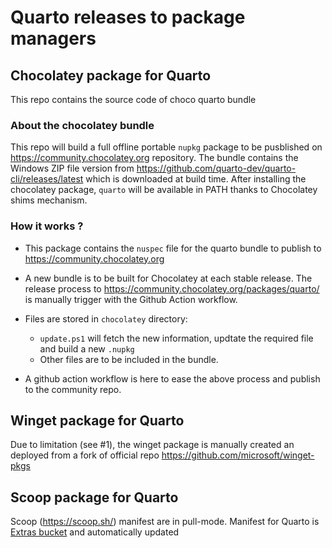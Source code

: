 ﻿# Quarto releases to package managers

## Chocolatey package for Quarto

This repo contains the source code of choco quarto bundle

### About the chocolatey bundle

This repo will build a full offline portable `nupkg` package to be pusblished on <https://community.chocolatey.org> repository. 
The bundle contains the Windows ZIP file version from https://github.com/quarto-dev/quarto-cli/releases/latest which is downloaded at build time.
After installing the chocolatey package, `quarto` will be available in PATH thanks to Chocolatey shims mechanism.

### How it works ?

- This package contains the `nuspec` file for the quarto bundle to publish to <https://community.chocolatey.org>

- A new bundle is to be built for Chocolatey at each stable release. The release process to <https://community.chocolatey.org/packages/quarto/> is manually trigger with the Github Action workflow.

- Files are stored in `chocolatey` directory: 
  - `update.ps1` will fetch the new information, updtate the required file and build a new `.nupkg`
  - Other files are to be included in the bundle. 

- A github action workflow is here to ease the above process and publish to the community repo.

## Winget package for Quarto

Due to limitation (see #1), the winget package is manually created an deployed from a fork of official repo <https://github.com/microsoft/winget-pkgs>

## Scoop package for Quarto

Scoop (<https://scoop.sh/>) manifest are in pull-mode. Manifest for Quarto is [Extras bucket](https://github.com/ScoopInstaller/Extras/blob/master/bucket/quarto.json) and automatically updated